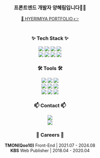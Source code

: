 <h3 align="center">프론트엔드 개발자 양혜림입니다🐰🍀</h3>
<div align="center"><a href="https://hyerimiya.vercel.app/">🔗 HYERIMIYA PORTFOLIO 👉</a></div>

<br />

<h3 align="center">✨ Tech Stack ✨</h3>
<div align="center">
<img src="https://img.shields.io/badge/HTML-E34F26?style=flat-square&logo=HTML5&logoColor=white"/> <img src="https://img.shields.io/badge/CSS-1572B6?style=flat-square&logo=CSS3&logoColor=white"/> <img src="https://img.shields.io/badge/SASS-CC6699?style=flat-square&logo=Sass&logoColor=white"/> <img src="https://img.shields.io/badge/styledcomponents-DB7093?style=flat-square&logo=styledcomponents&logoColor=white"/> 

<div align="center">
<img src="https://img.shields.io/badge/JavaScript-F7DF1E?style=flat-square&logo=JavaScript&logoColor=white"/> <img src="https://img.shields.io/badge/jQuery-0769AD?style=flat-square&logo=jQuery&logoColor=white"/> <img src="https://img.shields.io/badge/React-61DAFB?style=flat-square&logo=React&logoColor=white"> <img src="https://img.shields.io/badge/TypeScript-3178C6?style=flat-square&logo=TypeScript&logoColor=white">
</div>
</div>


<h3 align="center">🛠 Tools 🛠</h3>
<div align="center">
<img src="https://img.shields.io/badge/Git-F05032?style=flat-square&logo=Git&logoColor=white"/> <img src="https://img.shields.io/badge/Github-181717?style=flat-square&logo=Github&logoColor=white"/> <img src="https://img.shields.io/badge/Notion-000000?style=flat-square&logo=Notion&logoColor=white"/>
</div>
<div align="center">
<img src="https://img.shields.io/badge/Jira-0052CC?style=flat-square&logo=Jira&logoColor=white"/> <img src="https://img.shields.io/badge/Bitbucket-0052CC?style=flat-square&logo=Bitbucket&logoColor=white"/> <img src="https://img.shields.io/badge/Confluence-172B4D?style=flat-square&logo=Confluence&logoColor=white"/> 
</div>

<div align="center">
<img src="https://img.shields.io/badge/Figma-F24E1E?style=flat-square&logo=Figma&logoColor=white"/> <img src="https://img.shields.io/badge/Photoshop-31A8FF?style=flat-square&logo=Adobe Photoshop&logoColor=white"/> <img src="https://img.shields.io/badge/Illustrator-FF9A00?style=flat-square&logo=Adobe Illustrator&logoColor=white"/>
</div>


<h3 align="center">📫 Contact 📫</h3>
<div align="center">
  <a href="did3296@naver.com">
    <img
      src="https://img.shields.io/badge/did3296@naver.com-03C75A?style=flat-square&logo=naver&logoColor=white"/>
  </a>
</div>
<div align="center">
  <a href="https://www.linkedin.com/in/%ED%98%9C%EB%A6%BC-%EC%96%91-8872262b8/">
    <img
      src="https://img.shields.io/badge/LinkedIn-0a66c2?style=flat-square&logo=linkedin&logoColor=white"/>
  </a>
</div>

<h3 align="center">🏢 Careers 🏢</h3>
<div align="center"><strong>TMON(Qoo10)</strong> Front-End | 2021.07 - 2024.08</div>
<div align="center"><strong>KBS</strong> Web Publisher | 2018.04 - 2020.04</div>
